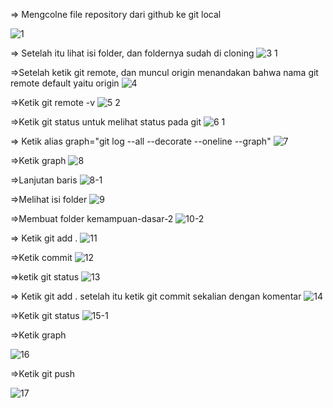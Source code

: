 => Mengcolne file repository dari github ke git local

![1](https://user-images.githubusercontent.com/47927755/71553418-f206e380-2a41-11ea-89d5-aaaca0d7dc5a.png)


=> Setelah itu lihat isi folder, dan foldernya sudah di cloning
![3 1](https://user-images.githubusercontent.com/47927755/71553507-05667e80-2a43-11ea-9015-fc15332a5c89.png)

=>Setelah ketik git remote, dan muncul origin menandakan bahwa nama git remote default yaitu origin 
![4](https://user-images.githubusercontent.com/47927755/71553553-0ea41b00-2a44-11ea-99ff-edcb6147de83.png)


=>Ketik git remote  -v
![5 2](https://user-images.githubusercontent.com/47927755/71553625-5d9e8000-2a45-11ea-9db5-885382640cce.png)

=>Ketik git status untuk melihat status pada git
![6 1](https://user-images.githubusercontent.com/47927755/71553657-d7cf0480-2a45-11ea-93d9-a8d68e89e99c.png)


=> Ketik alias graph="git log --all --decorate --oneline --graph"
![7](https://user-images.githubusercontent.com/47927755/71553679-3d22f580-2a46-11ea-8ad4-84f13658928e.png)

=>Ketik graph
![8](https://user-images.githubusercontent.com/47927755/71553723-b7ec1080-2a46-11ea-81c6-57a15babec18.png)


=>Lanjutan baris
![8-1](https://user-images.githubusercontent.com/47927755/71553731-f681cb00-2a46-11ea-867a-6006401b9fa5.png)

=>Melihat isi folder
![9](https://user-images.githubusercontent.com/47927755/71553786-def71200-2a47-11ea-97f3-2580567826db.png)

=>Membuat folder kemampuan-dasar-2
![10-2](https://user-images.githubusercontent.com/47927755/71553826-73fa0b00-2a48-11ea-8bef-7fd5efc1ee2f.png)

=> Ketik git add .
![11](https://user-images.githubusercontent.com/47927755/71553861-fbe01500-2a48-11ea-96f3-eb2d690cf589.png)

=>Ketik commit
![12](https://user-images.githubusercontent.com/47927755/71553867-10bca880-2a49-11ea-8718-bda0ac24d508.png)

=>ketik git status
![13](https://user-images.githubusercontent.com/47927755/71553896-80329800-2a49-11ea-8011-16c079050bca.png)

=> Ketik git add . setelah itu ketik git commit sekalian dengan komentar
![14](https://user-images.githubusercontent.com/47927755/71553901-c2f47000-2a49-11ea-8ef7-e52cac1515b4.png)

=>Ketik git status
![15-1](https://user-images.githubusercontent.com/47927755/71553921-15ce2780-2a4a-11ea-86fd-32b32846364f.png)


=>Ketik graph

![16](https://user-images.githubusercontent.com/47927755/71553940-6e9dc000-2a4a-11ea-82aa-b7d070cad0d2.png)

=>Ketik git push

![17](https://user-images.githubusercontent.com/47927755/71553956-b7557900-2a4a-11ea-900a-70a1cd0351a3.png)

